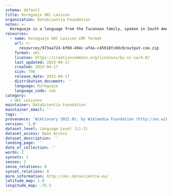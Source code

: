 ```yaml
---
schema: default
title: Koreguaje UKC Lexicon
organization: DataScientia Foundation
notes: >-
  Koreguaje is a language from the Tucanoan family, spoken in South America. The UKC Lexicon of Koreguaje is represented as a lexico-semantic network. It consists of words, word senses, synsets, as well as sense-level and synset-level relationships.
resources:
  - name: Koreguaje UKC Lexicon LMF format
    url: >-
      resources/973aa724-bf60-494c-af4a-c45918fc0dc0/output-coe.zip
    format: xml
    license: https://creativecommons.org/licenses/by-nc-sa/4.0/
    last_updated: 2023-04-17
    created: 2023-04-17
    size: 798
    release_date: 2023-04-17
    distribution_document: ''
    language: Koreguaje
    language_code: coe
category:
  - UKC Lexicons
maintainer: DataScientia Foundation
maintainer_email: ''
tags: ''
provenance: 'Wiktionary 2022.01. by Wikimedia Foundation (http://en.wiktionary.org); Princeton WordNet 2.1 by Princeton University (https://wordnet.princeton.edu)'
version: '1.0'
dataset_level: Language Level (L1-2)
dataset_access: Open Access
dataset_description: ''
landing_page: ''
date_of_collection: ''
words: 2
synsets: 1
senses: 2
sense_relations: 0
synset_relations: 0
more_information: http://ukc.datascientia.eu/
latitude_map: 1.0
longitude_map: -75.5
---
```

